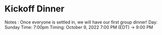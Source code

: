 # Kickoff Dinner

Notes : Once everyone is settled in, we will have our first group dinner! 
Day: Sunday
Time: 7:00pm
Timing: October 9, 2022 7:00 PM (EDT) → 9:00 PM